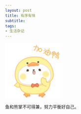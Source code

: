 ```yaml
---
layout: post
title: 有序有恒
subtitle: 
tags:
- 生活杂记
---
```


![](/img/fightingduck.jpg)

鱼和熊掌不可得兼，努力平衡好自己。

